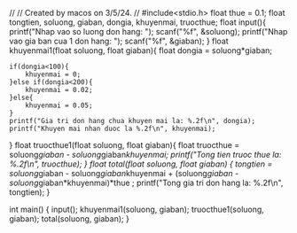 //
// Created by macos on 3/5/24.
//
#include<stdio.h>
float thue = 0.1;
float tongtien, soluong, giaban, dongia, khuyenmai, truocthue;
float input(){
    printf("Nhap vao so luong don hang: ");
    scanf("%f", &soluong);
    printf("Nhap vao gia ban cua 1 don hang: ");
    scanf("%f", &giaban);
}
float khuyenmai1(float soluong, float giaban){
    float dongia = soluong*giaban;

    if(dongia<100){
        khuyenmai = 0;
    }else if(dongia<200){
        khuyenmai = 0.02;
    }else{
        khuyenmai = 0.05;
    }
    printf("Gia tri don hang chua khuyen mai la: %.2f\n", dongia);
    printf("Khuyen mai nhan duoc la %.2f\n", khuyenmai);
}
float truocthue1(float soluong, float giaban){
    float truocthue = soluong*giaban - soluong*giaban*khuyenmai;
    printf("Tong tien truoc thue la: %.2f\n", truocthue);
}
float total(float soluong, float giaban) {
    tongtien = soluong*giaban - soluong*giaban*khuyenmai + (soluong*giaban - soluong*giaban*khuyenmai)*thue ;
    printf("Tong gia tri don hang la: %.2f\n", tongtien);
}

int main() {
    input();
    khuyenmai1(soluong, giaban);
    truocthue1(soluong, giaban);
    total(soluong, giaban);
}
